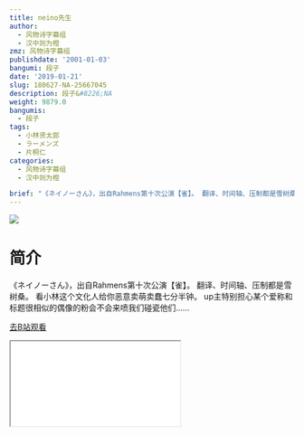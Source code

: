 ```yaml
---
title: neino先生
author:
  - 风物诗字幕组
  - 汉中则为橙
zmz: 风物诗字幕组
publishdate: '2001-01-03'
bangumi: 段子
date: '2019-01-21'
slug: 180627-NA-25667045
description: 段子&#8226;NA
weight: 9879.0
bangumis:
  - 段子
tags:
  - 小林贤太郎
  - ラーメンズ
  - 片桐仁
categories:
  - 风物诗字幕组
  - 汉中则为橙

brief: "《ネイノーさん》，出自Rahmens第十次公演【雀】。 翻译、时间轴、压制都是雪树桑。 看小林这个文化人给你恶意卖萌卖蠢七分半钟。 up主特别担心某个爱称和标题很相似的偶像的粉会不会来喷我们碰瓷他们……"
---
```

![](https://i.imgur.com/YsPfcu7.jpg)
# 简介  
《ネイノーさん》，出自Rahmens第十次公演【雀】。
翻译、时间轴、压制都是雪树桑。
看小林这个文化人给你恶意卖萌卖蠢七分半钟。
up主特别担心某个爱称和标题很相似的偶像的粉会不会来喷我们碰瓷他们……  

[去B站观看](https://www.bilibili.com/video/av25667045/)
<div class ="resp-container"><iframe class="testiframe" src="//player.bilibili.com/player.html?aid=25667045"", scrolling="no", allowfullscreen="true" > </iframe></div> 
